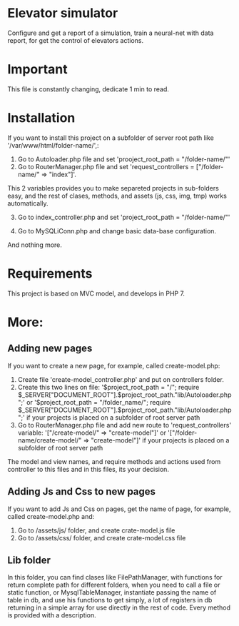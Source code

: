 # Elevator simulator
Configure and get a report of a simulation, train a neural-net with data report, for get the control of elevators actions.

# Important
This file is constantly changing, dedicate 1 min to read.

# Installation
If you want to install this project on a subfolder of server root path like '/var/www/html/folder-name/',:

1. Go to Autoloader.php file and set 'prooject_root_path = "/folder-name/"'
2. Go to RouterManager.php file and set 'request_controllers = ["/folder-name/" => "index"]'.

This 2 variables provides you to make separeted projects in sub-folders easy, and the rest of clases, methods, and assets (js, css, img, tmp) works automatically.

3. Go to index_controller.php and set 'project_root_path = "/folder-name/"'

4. Go to MySQLiConn.php and change basic data-base configuration.

And nothing more.

# Requirements
This project is based on MVC model, and develops in PHP 7.

# More:

## Adding new pages
If you want to create a new page, for example, called create-model.php:

1. Create file 'create-model_controller.php' and put on controllers folder.
2. Create this two lines on file:
     '$project_root_path = "/"; require $_SERVER["DOCUMENT_ROOT"].$project_root_path."lib/Autoloader.php";'
     or
     '$project_root_path = "/folder_name/"; require $_SERVER["DOCUMENT_ROOT"].$project_root_path."lib/Autoloader.php";'
     if your projects is placed on a subfolder of root server path
3. Go to RouterManager.php file and add new route to 'request_controllers' variable:
   '["/create-model/" => "create-model"]'
   or
   '["/folder-name/create-model/" => "create-model"]'
   if your projects is placed on a subfolder of root server path

The model and view names, and require methods and actions used from controller to this files and in this files, its your decision.

## Adding Js and Css to new pages
If you want to add Js and Css on pages, get the name of page, for example, called create-model.php and:
1. Go to /assets/js/ folder, and create crate-model.js file
2. Go to /assets/css/ folder, and create crate-model.css file

## Lib folder
In this folder, you can find clases like FilePathManager, with functions for return complete path for different folders, when you need to call a file or static function, or MysqlTableManager, instantiate passing the name of table in db, and use his functions to get simply, a lot of registers in db returning in a simple array for use directly in the rest of code.
Every method is provided with a description.
